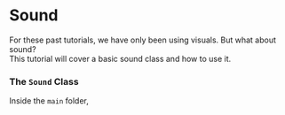 # Sound

For these past tutorials, we have only been using visuals. But what about sound?  
This tutorial will cover a basic sound class and how to use it.  

### The `Sound` Class

Inside the `main` folder, 
